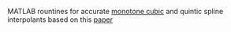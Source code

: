 MATLAB rountines for accurate [monotone cubic](https://en.wikipedia.org/wiki/Monotone_cubic_interpolation) and quintic 
spline interpolants based on this [paper](https://ntrs.nasa.gov/archive/nasa/casi.ntrs.nasa.gov/19910011517.pdf)
